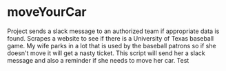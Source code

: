# moveYourCar
Project sends a slack message to an authorized team if appropriate data is found.
Scrapes a website to see if there is a University of Texas baseball game. My wife parks in a lot that is used by the
baseball patrons so if she doesn't move it will get a nasty ticket. This script will send her a slack message and
also a reminder if she needs to move her car. Test
